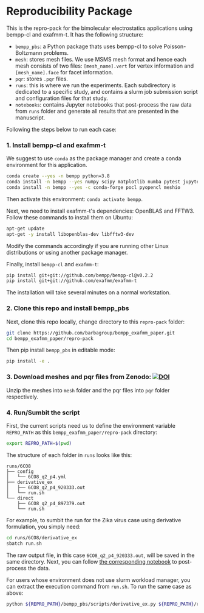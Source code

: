 # Reproducibility Package

This is the repro-pack for the bimolecular electrostatics applications using bempp-cl and exafmm-t. It has the following structure:

- `bempp_pbs`: a Python package thats uses bempp-cl to solve Poisson-Boltzmann problems.
- `mesh`: stores mesh files. We use MSMS mesh format and hence each mesh consists of two files: `[mesh_name].vert` for vertex information and `[mesh_name].face` for facet information.
- `pqr`: stores `.pqr` files.
- `runs`: this is where we run the experiments. Each subdirectory is dedicated to a specific study, and contains a slurm job submission script and configuration files for that study.
- `notebooks`: contains Jupyter notebooks that post-process the raw data from `runs` folder and generate all results that are presented in the manuscript.

Following the steps below to run each case:

### 1. Install bempp-cl and exafmm-t

We suggest to use `conda` as the package manager and create a conda environment for this application.
``` bash
conda create --yes -n bempp python=3.8
conda install -n bempp --yes numpy scipy matplotlib numba pytest jupyter plotly git pip mpi4py pyyaml
conda install -n bempp --yes -c conda-forge pocl pyopencl meshio
```
Then activate this environment: `conda activate bempp`.

Next, we need to install exafmm-t's dependencies: OpenBLAS and FFTW3. Follow these commands to install them on Ubuntu:
``` bash
apt-get update
apt-get -y install libopenblas-dev libfftw3-dev
```
Modify the commands accordingly if you are running other Linux distributions or using another package manager.

Finally, install `bempp-cl` and `exafmm-t`:
``` bash
pip install git+git://github.com/bempp/bempp-cl@v0.2.2
pip install git+git://github.com/exafmm/exafmm-t
```

The installation will take several minutes on a normal workstation.

### 2. Clone this repo and install bempp_pbs

Next, clone this repo locally, change directory to this `repro-pack` folder:
``` bash
git clone https://github.com/barbagroup/bempp_exafmm_paper.git
cd bempp_exafmm_paper/repro-pack 
```
Then pip install `bempp_pbs` in editable mode:
``` bash
pip install -e .
```

### 3. Download meshes and pqr files from Zenodo: [![DOI](https://zenodo.org/badge/DOI/10.5281/zenodo.4568768.svg)](https://doi.org/10.5281/zenodo.4568768)

Unzip the meshes into `mesh` folder and the pqr files into `pqr` folder respectively.

### 4. Run/Sumbit the script
First, the current scripts need us to define the environment variable `REPRO_PATH` as this `bempp_exafmm_paper/repro-pack` directory:
``` bash
export REPRO_PATH=$(pwd)
```

The structure of each folder in `runs` looks like this:
```
runs/6CO8
├── config
│   └── 6CO8_q2_p4.yml
├── derivative_ex
│   ├── 6CO8_q2_p4_920333.out
│   └── run.sh
└── direct
    ├── 6CO8_q2_p4_897379.out
    └── run.sh
```
For example, to sumbit the run for the Zika virus case using derivative formulation, you simply need:
``` bash
cd runs/6CO8/derivative_ex
sbatch run.sh
```

The raw output file, in this case `6CO8_q2_p4_920333.out`, will be saved in the same directory. Next, you can follow [the corresponding notebook](https://github.com/barbagroup/bempp_exafmm_paper/blob/master/repro-pack/notebooks/6CO8.ipynb) to post-process the data.

For users whose environment does not use slurm workload manager, you can extract the execution command from `run.sh`. To run the same case as above:
``` bash
python ${REPRO_PATH}/bempp_pbs/scripts/derivative_ex.py ${REPRO_PATH}/runs/6CO8/config/6CO8_q2_p4.yml
```
